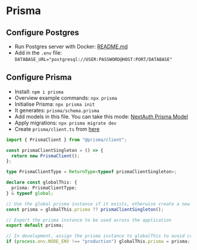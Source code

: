 # Prisma

## Configure Postgres

* Run Postgres server with Docker: [README.md](../postgres-server/README.md)
* Add in the `.env` file: `DATABASE_URL="postgresql://USER:PASSWORD@HOST:PORT/DATABASE"`

## Configure Prisma

* Install: `npm i prisma`
* Overview example commands: `npx prisma`
* Initialise Prisma: `npx prisma init`
* It generates: `prisma/schema.prisma`
* Add models in this file. You can take this mode: [NextAuth Prisma Model](https://next-auth.js.org/v3/adapters/prisma#setup)
* Apply migrations: `npx prisma migrate dev`
* Create `prisma/client.ts` from [here](https://www.prisma.io/docs/orm/more/help-and-troubleshooting/help-articles/nextjs-prisma-client-dev-practices#solution)

```typescript
import { PrismaClient } from "@prisma/client";

const prismaClientSingleton = () => {
  return new PrismaClient();
};

type PrismaClientType = ReturnType<typeof prismaClientSingleton>;

declare const globalThis: {
  prisma: PrismaClientType;
} & typeof global;

// Use the global prisma instance if it exists, otherwise create a new one
const prisma = globalThis.prisma ?? prismaClientSingleton();

// Export the prisma instance to be used across the application
export default prisma;

// In development, assign the prisma instance to globalThis to avoid creating new instances repeatedly
if (process.env.NODE_ENV !== "production") globalThis.prisma = prisma;
```
